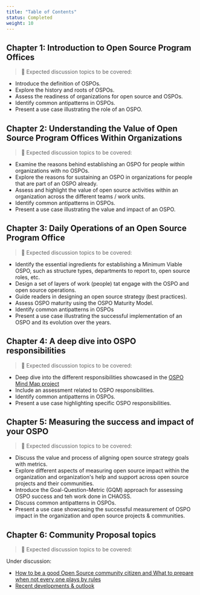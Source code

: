 ```yaml
---
title: "Table of Contents"
status: Completed
weight: 10
---
```


## Chapter 1: Introduction to Open Source Program Offices

> 🎯 Expected discussion topics to be covered:

* Introduce the definition of OSPOs.
* Explore the history and roots of OSPOs.
* Assess the readiness of organizations for open source and OSPOs.
* Identify common antipatterns in OSPOs.
* Present a use case illustrating the role of an OSPO.

## Chapter 2: Understanding the Value of Open Source Program Offices Within Organizations

> 🎯 Expected discussion topics to be covered:

* Examine the reasons behind establishing an OSPO for people within organizations with no OSPOs.
* Explore the reasons for sustaining an OSPO in organizations for people that are part of an OSPO already.
* Assess and highlight the value of open source activities within an organization across the different teams / work units.
* Identify common antipatterns in OSPOs.
* Present a use case illustrating the value and impact of an OSPO.

## Chapter 3: Daily Operations of an Open Source Program Office

> 🎯 Expected discussion topics to be covered:

* Identify the essential ingredients for establishing a Minimum Viable OSPO, such as structure types, departments to report to, open source roles, etc.
* Design a set of layers of work (people) tat engage with the OSPO and open source operations.
* Guide readers in designing an open source strategy (best practices).
* Assess OSPO maturity using the OSPO Maturity Model.
* Identify common antipatterns in OSPOs
* Present a use case illustrating the successful implementation of an OSPO and its evolution over the years.

## Chapter 4: A deep dive into OSPO responsibilities

> 🎯 Expected discussion topics to be covered:

* Deep dive into the different responsibilities showcased in the [OSPO Mind Map project](https://ospomindmap.todogroup.org/)
* Include an assessment related to OSPO responsibilities.
* Identify common antipatterns in OSPOs.
* Present a use case highlighting specific OSPO responsibilities.

## Chapter 5: Measuring the success and impact of your OSPO

> 🎯 Expected discussion topics to be covered:

* Discuss the value and process of aligning open source strategy goals with metrics.
* Explore different aspects of measuring open source impact within the organization and organization's help and support across open source projects and their communities.
* Introduce the Goal-Question-Metric (GQM) approach for assessing OSPO success and teh work done in CHAOSS.
* Discuss common antipatterns in OSPOs.
* Present a use case showcasing the successful measurement of OSPO impact in the organization and open source projects & communities.

## Chapter 6: Community Proposal topics

> 🎯 Expected discussion topics to be covered:

Under discussion:

* [How to be a good Open Source community citizen and What to prepare when not every one plays by rules](https://github.com/todogroup/ospology/issues/320)
* [Recent developments & outlook](https://github.com/todogroup/ospology/issues/280)
